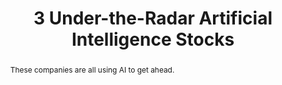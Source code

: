 ---
category: news
title: 3 Under-the-Radar Artificial Intelligence Stocks
abstract: These companies are all using AI to get ahead.
publishedDateTime: 2019-03-10T16:23:00Z
sourceUrl: https://www.fool.com/investing/2019/03/10/3-under-the-radar-artificial-intelligence-stocks.aspx?source=eptmsmlnk0000001&utm_campaign=article&utm_medium=feed&utm_source=msnrss
type: article

provider:
  name: The Motley Fool
  id: V_AA1xXxH_global
tags:
  - AI

images: 
  - url: assets/images/2019/3/3-Under-the-Radar-Artificial-Intelligence-Stocks-1.jpg
    width: 3600
    height: 2045
    quality: 98
    title: Microchip on a motherboard with a graphic of brain hovering above it
    attribution: 
    focalRegion:
      x1: 0
      x2: 0
      y1: 0
      y2: 0

---